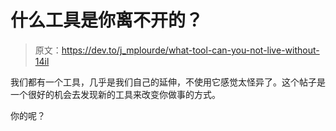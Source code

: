 # 什么工具是你离不开的？

> 原文：<https://dev.to/j_mplourde/what-tool-can-you-not-live-without-14il>

我们都有一个工具，几乎是我们自己的延伸，不使用它感觉太怪异了。这个帖子是一个很好的机会去发现新的工具来改变你做事的方式。

你的呢？